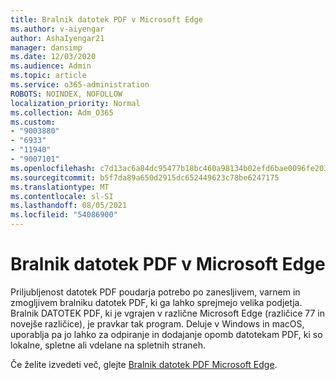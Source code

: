 ```yaml
---
title: Bralnik datotek PDF v Microsoft Edge
ms.author: v-aiyengar
author: AshaIyengar21
manager: dansimp
ms.date: 12/03/2020
ms.audience: Admin
ms.topic: article
ms.service: o365-administration
ROBOTS: NOINDEX, NOFOLLOW
localization_priority: Normal
ms.collection: Adm_O365
ms.custom:
- "9003880"
- "6933"
- "11940"
- "9007101"
ms.openlocfilehash: c7d13ac6a84dc95477b18bc460a98134b02efd6bae0096fe2038da13b5e3a07d
ms.sourcegitcommit: b5f7da89a650d2915dc652449623c78be6247175
ms.translationtype: MT
ms.contentlocale: sl-SI
ms.lasthandoff: 08/05/2021
ms.locfileid: "54086900"
---
```

# <a name="pdf-reader-in-microsoft-edge"></a>Bralnik datotek PDF v Microsoft Edge

Priljubljenost datotek PDF poudarja potrebo po zanesljivem, varnem in zmogljivem bralniku datotek PDF, ki ga lahko sprejmejo velika podjetja. Bralnik DATOTEK PDF, ki je vgrajen v različne Microsoft Edge (različice 77 in novejše različice), je pravkar tak program. Deluje v Windows in macOS, uporablja pa jo lahko za odpiranje in dodajanje opomb datotekam PDF, ki so lokalne, spletne ali vdelane na spletnih straneh.

Če želite izvedeti več, glejte [Bralnik datotek PDF Microsoft Edge](https://go.microsoft.com/fwlink/?linkid=2140005).

